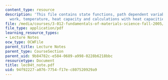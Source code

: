 ```yaml
---
content_type: resource
description: 'This file contains state functions, path dependent variables: heat and
  work, temperature, heat capacity and calculations with heat capacities.'
file: /media/courses/3-012-fundamentals-of-materials-science-fall-2005/94f92227a0767754f17ec807520929a9_lec04t_note.pdf
file_type: application/pdf
learning_resource_types:
- Lecture Notes
ocw_type: OCWFile
parent_title: Lecture Notes
parent_type: CourseSection
parent_uid: 9b84782c-e584-0689-a998-0228b6218bbc
resourcetype: Document
title: lec04t_note.pdf
uid: 94f92227-a076-7754-f17e-c807520929a9
---
```

